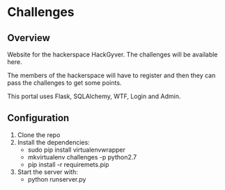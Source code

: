 Challenges
==========

Overview
--------

Website for the hackerspace HackGyver. The challenges will be available here.

The members of the hackerspace will have to register and then they can pass the
challenges to get some points.

This portal uses Flask, SQLAlchemy, WTF, Login and Admin.

Configuration
------------

1. Clone the repo
2. Install the dependencies:
    * sudo  pip install virtualenvwrapper
    * mkvirtualenv challenges -p python2.7
    * pip install -r requiremets.pip
3. Start the server with:
    * python runserver.py
